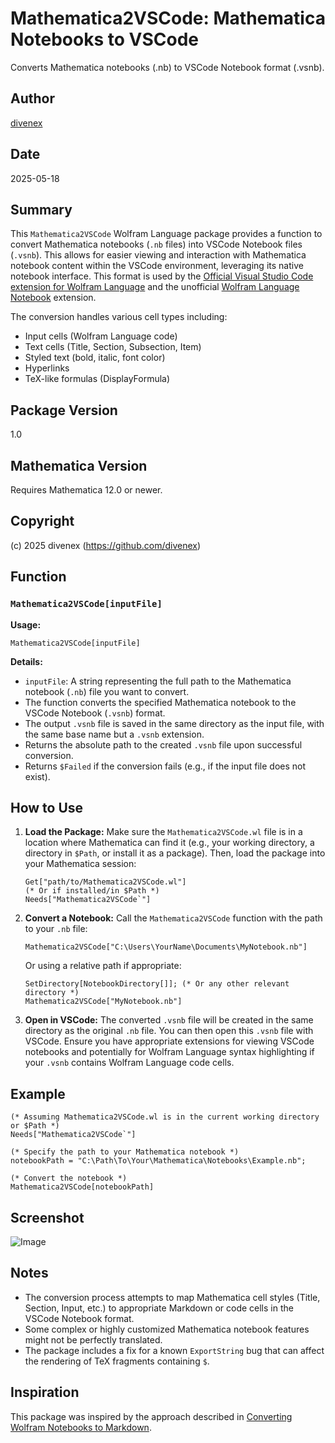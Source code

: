 # Mathematica2VSCode: Mathematica Notebooks to VSCode

Converts Mathematica notebooks (.nb) to VSCode Notebook format (.vsnb).

## Author

[divenex](https://github.com/divenex)

## Date

2025-05-18

## Summary

This `Mathematica2VSCode` Wolfram Language package provides a function to convert Mathematica notebooks (`.nb` files) into VSCode Notebook files (`.vsnb`). This allows for easier viewing and interaction with Mathematica notebook content within the VSCode environment, leveraging its native notebook interface. This format is used by the [Official Visual Studio Code extension for Wolfram Language](https://marketplace.visualstudio.com/items?itemName=WolframResearch.wolfram) and the unofficial [Wolfram Language Notebook](https://marketplace.visualstudio.com/items?itemName=njpipeorgan.wolfram-language-notebook) extension.

The conversion handles various cell types including:
*   Input cells (Wolfram Language code)
*   Text cells (Title, Section, Subsection, Item)
*   Styled text (bold, italic, font color)
*   Hyperlinks
*   TeX-like formulas (DisplayFormula)

## Package Version

1.0

## Mathematica Version

Requires Mathematica 12.0 or newer.

## Copyright

(c) 2025 divenex (https://github.com/divenex)

## Function

### `Mathematica2VSCode[inputFile]`

**Usage:**

`Mathematica2VSCode[inputFile]`

**Details:**

*   `inputFile`: A string representing the full path to the Mathematica notebook (`.nb`) file you want to convert.
*   The function converts the specified Mathematica notebook to the VSCode Notebook (`.vsnb`) format.
*   The output `.vsnb` file is saved in the same directory as the input file, with the same base name but a `.vsnb` extension.
*   Returns the absolute path to the created `.vsnb` file upon successful conversion.
*   Returns `$Failed` if the conversion fails (e.g., if the input file does not exist).

## How to Use

1.  **Load the Package:**
    Make sure the `Mathematica2VSCode.wl` file is in a location where Mathematica can find it (e.g., your working directory, a directory in `$Path`, or install it as a package).
    Then, load the package into your Mathematica session:
    ```wolfram
    Get["path/to/Mathematica2VSCode.wl"] 
    (* Or if installed/in $Path *)
    Needs["Mathematica2VSCode`"]
    ```

2.  **Convert a Notebook:**
    Call the `Mathematica2VSCode` function with the path to your `.nb` file:
    ```wolfram
    Mathematica2VSCode["C:\Users\YourName\Documents\MyNotebook.nb"]
    ```
    Or using a relative path if appropriate:
    ```wolfram
    SetDirectory[NotebookDirectory[]]; (* Or any other relevant directory *)
    Mathematica2VSCode["MyNotebook.nb"]
    ```

3.  **Open in VSCode:**
    The converted `.vsnb` file will be created in the same directory as the original `.nb` file. You can then open this `.vsnb` file with VSCode. Ensure you have appropriate extensions for viewing VSCode notebooks and potentially for Wolfram Language syntax highlighting if your `.vsnb` contains Wolfram Language code cells.

## Example

```wolfram
(* Assuming Mathematica2VSCode.wl is in the current working directory or $Path *)
Needs["Mathematica2VSCode`"]

(* Specify the path to your Mathematica notebook *)
notebookPath = "C:\Path\To\Your\Mathematica\Notebooks\Example.nb";

(* Convert the notebook *)
Mathematica2VSCode[notebookPath]
```

## Screenshot

![Image](https://i.sstatic.net/bZbF16KU.png)

## Notes

*   The conversion process attempts to map Mathematica cell styles (Title, Section, Input, etc.) to appropriate Markdown or code cells in the VSCode Notebook format.
*   Some complex or highly customized Mathematica notebook features might not be perfectly translated.
*   The package includes a fix for a known `ExportString` bug that can affect the rendering of TeX fragments containing `$`.

## Inspiration

This package was inspired by the approach described in [Converting Wolfram Notebooks to Markdown](https://practicalwolf.com/2020/04/02/converting-wolfram-notebooks-to-markdown.html).
